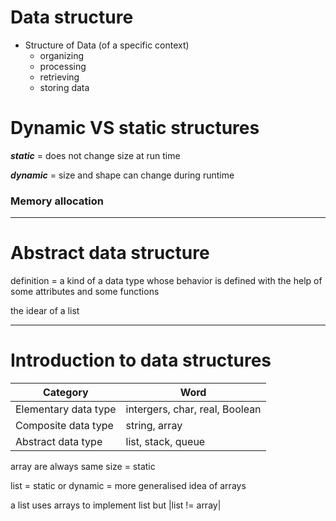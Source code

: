 
# Data structure

- Structure of Data (of a specific context)
    - organizing
    - processing
    - retrieving
    - storing data

# Dynamic VS static structures

***static*** = does not change size at run time

***dynamic*** = size and shape can change during runtime

### Memory allocation

---

# Abstract data structure

definition = a kind of a data type whose behavior is defined with the help of some attributes and some functions

the idear of a list

---

# Introduction to data structures

|Category|Word|
|-|-|
|Elementary data type|intergers, char, real, Boolean|
|Composite data type|string, array|
|Abstract data type|list, stack, queue|

array are always same size = static

list = static or dynamic = more generalised idea of arrays

a list uses arrays to implement list but 
|list != array|
